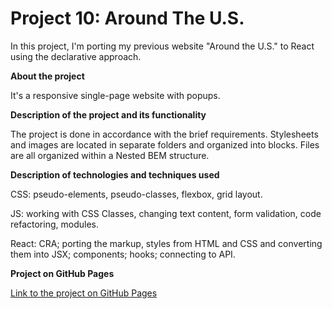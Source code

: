 # Project 10: Around The U.S.
In this project, I'm porting my previous website "Around the U.S." to React using the declarative approach.


**About the project**

It's a responsive single-page website with popups.

**Description of the project and its functionality**

The project is done in accordance with the brief requirements. 
Stylesheets and images are located in separate folders and organized into blocks. Files are all organized within a Nested BEM structure. 

**Description of technologies and techniques used**

CSS: pseudo-elements, pseudo-classes, flexbox, grid layout. 

JS: working with CSS Classes, changing text content, form validation, code refactoring, modules.

React: CRA; porting the markup, styles from HTML and CSS and converting them into JSX; components; hooks; connecting to API.

**Project on GitHub Pages**

[Link to the project on GitHub Pages](https://tetiana-zagoruiko.github.io/around-react/)


